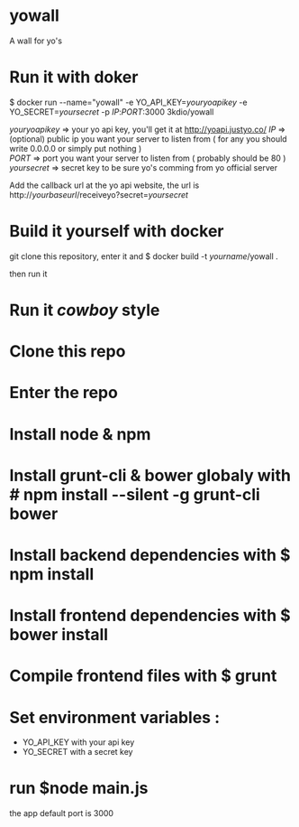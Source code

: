 yowall
======

A wall for yo's

Run it with doker
=================
$ docker run --name="yowall" -e YO_API_KEY=*youryoapikey* -e YO_SECRET=*yoursecret* -p *IP*:*PORT*:3000 3kdio/yowall

*youryoapikey* => your yo api key, you'll get it at http://yoapi.justyo.co/
*IP* => (optional) public ip you want your server to listen from ( for any you should write 0.0.0.0 or simply put nothing )  
*PORT* => port you want your server to listen from ( probably should be 80 )
*yoursecret* => secret key to be sure yo's comming from yo official server

Add the callback url at the yo api website, the url is http://*yourbaseurl*/receiveyo?secret=*yoursecret*

Build it yourself with docker
=============================
git clone this repository, enter it and
$ docker build -t *yourname*/yowall .

then run it

Run it *cowboy* style
=====================
# Clone this repo
# Enter the repo
# Install node & npm
# Install grunt-cli & bower globaly with # npm install --silent -g grunt-cli bower
# Install backend dependencies with $ npm install
# Install frontend dependencies with $ bower install
# Compile frontend files with $ grunt
# Set environment variables :
  - YO_API_KEY with your api key
  - YO_SECRET with a secret key
# run $node main.js

the app default port is 3000

